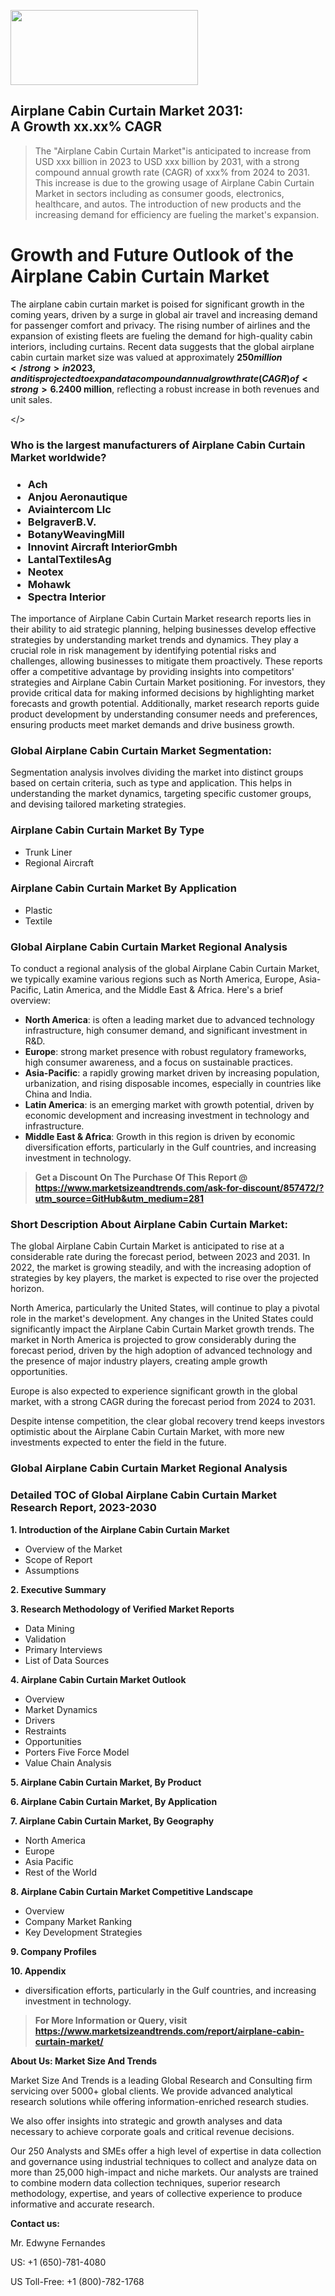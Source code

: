 <img src="https://100x100musica.es/wp-content/uploads/2024/12/Verified-Market-Reports-4-300x120.jpg" alt="" width="300" height="120" class="alignnone size-medium wp-image-100382" /><h2>Airplane Cabin Curtain Market 2031: A&nbsp;Growth&nbsp;xx.xx% CAGR</h2><blockquote id="" class="">The "Airplane Cabin Curtain Market"is anticipated to increase from USD xxx billion in 2023 to USD xxx billion by 2031, with a strong compound annual growth rate (CAGR) of xxx% from 2024 to 2031. This increase is due to the growing usage of Airplane Cabin Curtain Market in sectors including as consumer goods, electronics, healthcare, and autos. The introduction of new products and the increasing demand for efficiency are fueling the market's expansion.</blockquote><p><h1>Growth and Future Outlook of the Airplane Cabin Curtain Market</h1><p>The airplane cabin curtain market is poised for significant growth in the coming years, driven by a surge in global air travel and increasing demand for passenger comfort and privacy. The rising number of airlines and the expansion of existing fleets are fueling the demand for high-quality cabin interiors, including curtains. Recent data suggests that the global airplane cabin curtain market size was valued at approximately <strong>$250 million</strong> in 2023, and it is projected to expand at a compound annual growth rate (CAGR) of <strong>6.2%</strong> from 2024 to 2032.</p><p>In terms of volume, the market is expected to witness a steady increase from <strong>2 million units in 2024</strong> to around <strong>3.5 million units by 2032</strong>. This growth trajectory is attributed to the focus on enhancing passenger experiences and complying with strict safety and aesthetic regulations in the aviation industry. The ongoing introduction of new aircraft models and retrofitting of older jets are likely to create additional demand for custom-designed cabin curtains that are not only functional but also visually appealing.</p><p><strong></strong></p><p>The future outlook of the airplane cabin curtain market appears promising, driven by technological advancements in materials and design. Manufacturers are increasingly utilizing lightweight and durable materials that enhance cabin aesthetics while ensuring compliance with fire safety regulations. Sustainable practices are also making their way into the industry, with manufacturers exploring eco-friendly materials and production processes that align with the aviation sector's commitment to reducing its carbon footprint.</p><p>In addition, with the increasing emphasis on personal space and comfort among passengers, airlines are likely to invest more in premium cabin offerings that include higher-quality curtains. This trend is particularly relevant in the business and first-class segments, where customer satisfaction is paramount. Additionally, airlines are adapting to post-pandemic travel norms, emphasizing the need for versatile cabin products that can adapt to various usage scenarios.</p><p>The airplane cabin curtain market is expected to maintain a healthy growth trajectory, supported by the ongoing evolution of the aviation industry and changing consumer preferences. Forecasts suggest that by <strong>2032</strong>, the market is anticipated to reach a value of approximately <strong>$400 million</strong>, reflecting a robust increase in both revenues and unit sales.</p></body></></p><h3 id="" class="">Who is the largest manufacturers of&nbsp;Airplane Cabin Curtain Market worldwide?</h3><h3 class=""><p><ul><li>Ach </li><li> Anjou Aeronautique </li><li> Aviaintercom Llc </li><li> BelgraverB.V. </li><li> BotanyWeavingMill </li><li> Innovint Aircraft InteriorGmbh </li><li> LantalTextilesAg </li><li> Neotex </li><li> Mohawk </li><li> Spectra Interior</li></ul></p></h3><p id="ember58" class="ember-view reader-text-block__paragraph">The importance of&nbsp;Airplane Cabin Curtain Market research reports lies in their ability to aid strategic planning, helping businesses develop effective strategies by understanding market trends and dynamics. They play a crucial role in risk management by identifying potential risks and challenges, allowing businesses to mitigate them proactively. These reports offer a competitive advantage by providing insights into competitors' strategies and Airplane Cabin Curtain Market positioning. For investors, they provide critical data for making informed decisions by highlighting market forecasts and growth potential. Additionally, market research reports guide product development by understanding consumer needs and preferences, ensuring products meet market demands and drive business growth.</p><h3 id="" class="">Global&nbsp;Airplane Cabin Curtain Market Segmentation:</h3><p id="" class="">Segmentation analysis involves dividing the market into distinct groups based on certain criteria, such as type and application. This helps in understanding the market dynamics, targeting specific customer groups, and devising tailored marketing strategies.</p><h3 id="" class="">Airplane Cabin Curtain Market&nbsp;By Type</h3><p><p><ul><li>Trunk Liner</li><li> Regional Aircraft</p></li></ul></p></p><h3 id="" class="">Airplane Cabin Curtain Market&nbsp;By Application</h3><p class=""><p><ul><li>Plastic</li><li> Textile</li></ul></p></p><h3 id="" class="">Global Airplane Cabin Curtain Market Regional Analysis</h3><p id="" class="">To conduct a regional analysis of the global Airplane Cabin Curtain Market, we typically examine various regions such as North America, Europe, Asia-Pacific, Latin America, and the Middle East &amp; Africa. Here's a brief overview:</p><ul><li><strong>North America</strong>: is often a leading market due to advanced technology infrastructure, high consumer demand, and significant investment in R&amp;D.</li><li><strong>Europe</strong>: strong market presence with robust regulatory frameworks, high consumer awareness, and a focus on sustainable practices.</li><li><strong>Asia-Pacific</strong>: a rapidly growing market driven by increasing population, urbanization, and rising disposable incomes, especially in countries like China and India.</li><li><strong>Latin America</strong>: is an emerging market with growth potential, driven by economic development and increasing investment in technology and infrastructure.</li><li><strong>Middle East &amp; Africa</strong>: Growth in this region is driven by economic diversification efforts, particularly in the Gulf countries, and increasing investment in technology.</li></ul><blockquote id="" class=""><strong>Get a Discount On The Purchase Of This Report @ <a href="https://www.marketsizeandtrends.com/download-sample/857472/?utm_source=GitHub&utm_medium=281" target="_blank">https://www.marketsizeandtrends.com/ask-for-discount/857472/?utm_source=GitHub&utm_medium=281</a></strong></blockquote><h3>Short Description About Airplane Cabin Curtain Market:</h3><p id="ember58" class="ember-view reader-text-block__paragraph">The global&nbsp;Airplane Cabin Curtain Market&nbsp;is anticipated to rise at a considerable rate during the forecast period, between 2023 and 2031. In 2022, the market is growing steadily, and with the increasing adoption of strategies by key players, the market is expected to rise over the projected horizon.</p><p id="ember59" class="ember-view reader-text-block__paragraph">North America, particularly the United States, will continue to play a pivotal role in the market's development. Any changes in the United States could significantly impact the&nbsp;Airplane Cabin Curtain Market&nbsp;growth trends. The market in North America is projected to grow considerably during the forecast period, driven by the high adoption of advanced technology and the presence of major industry players, creating ample growth opportunities.</p><p id="ember60" class="ember-view reader-text-block__paragraph">Europe is also expected to experience significant growth in the global market, with a strong CAGR during the forecast period from 2024 to 2031.</p><p id="ember61" class="ember-view reader-text-block__paragraph">Despite intense competition, the clear global recovery trend keeps investors optimistic about the&nbsp;Airplane Cabin Curtain Market, with more new investments expected to enter the field in the future.</p><h3 id="" class="">Global Airplane Cabin Curtain Market Regional Analysis</h3><h3 id="" class="">Detailed TOC of Global Airplane Cabin Curtain Market Research Report, 2023-2030</h3><p id="" class=""><strong>1. Introduction of the Airplane Cabin Curtain Market</strong></p><ul><li>Overview of the Market</li><li>Scope of Report</li><li>Assumptions</li></ul><p id="" class=""><strong>2. Executive Summary</strong></p><p id="" class=""><strong>3. Research Methodology of Verified Market Reports</strong></p><ul><li>Data Mining</li><li>Validation</li><li>Primary Interviews</li><li>List of Data Sources</li></ul><p id="" class=""><strong>4. Airplane Cabin Curtain Market Outlook</strong></p><ul><li>Overview</li><li>Market Dynamics</li><li>Drivers</li><li>Restraints</li><li>Opportunities</li><li>Porters Five Force Model</li><li>Value Chain Analysis</li></ul><p id="" class=""><strong>5. Airplane Cabin Curtain Market, By Product</strong></p><p id="" class=""><strong>6. Airplane Cabin Curtain Market, By Application</strong></p><p id="" class=""><strong>7. Airplane Cabin Curtain Market, By Geography</strong></p><ul><li>North America</li><li>Europe</li><li>Asia Pacific</li><li>Rest of the World</li></ul><p id="" class=""><strong>8. Airplane Cabin Curtain Market Competitive Landscape</strong></p><ul><li>Overview</li><li>Company Market Ranking</li><li>Key Development Strategies</li></ul><p id="" class=""><strong>9. Company Profiles</strong></p><p id="" class=""><strong>10. Appendix</strong></p><ul><li>diversification efforts, particularly in the Gulf countries, and increasing investment in technology.</li></ul><blockquote id="" class=""><strong>For More Information or Query, visit <strong><strong><a href="https://www.marketsizeandtrends.com/report/airplane-cabin-curtain-market/" target="_blank">https://www.marketsizeandtrends.com/report/airplane-cabin-curtain-market/</a></strong></strong></strong></blockquote><p id="" class=""><strong>About Us: Market Size And Trends</strong></p><p id="" class="">Market Size And Trends is a leading Global Research and Consulting firm servicing over 5000+ global clients. We provide advanced analytical research solutions while offering information-enriched research studies.</p><p id="" class="">We also offer insights into strategic and growth analyses and data necessary to achieve corporate goals and critical revenue decisions.</p><p id="" class="">Our 250 Analysts and SMEs offer a high level of expertise in data collection and governance using industrial techniques to collect and analyze data on more than 25,000 high-impact and niche markets. Our analysts are trained to combine modern data collection techniques, superior research methodology, expertise, and years of collective experience to produce informative and accurate research.</p><p id="" class=""><strong>Contact us:</strong></p><p id="" class="">Mr. Edwyne Fernandes</p><p id="" class="">US: +1 (650)-781-4080</p><p id="" class="">US Toll-Free: +1 (800)-782-1768</p>
